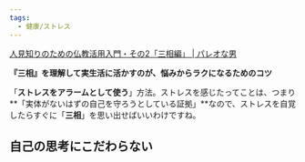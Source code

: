 ```yaml
---
tags:
  - 健康/ストレス
---
```

[人見知りのための仏教活用入門・その2「三相編」 | パレオな男](https://yuchrszk.blogspot.com/2014/02/2.html)

**『三相』を理解して実生活に活かすのが、悩みからラクになるためのコツ**


「**ストレスをアラームとして使う**」方法。ストレスを感じたってことは、つまり**「実体がないはずの自己を守ろうとしている証拠」**なので、ストレスを自覚したらすぐに「**三相**」を思い出せばいいわけですね。


## 自己の思考にこだわらない

